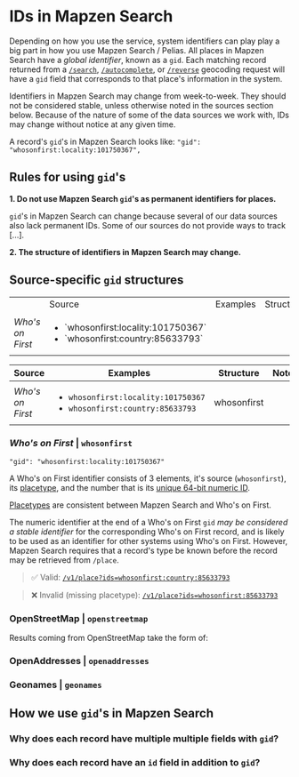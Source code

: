# IDs in Mapzen Search

Depending on how you use the service, system identifiers can play play a big part in how you use Mapzen Search / Pelias. All places in Mapzen Search have a _global identifier_, known as a `gid`. Each matching record returned from a [`/search`](search), [`/autocomplete`](autocomplete), or [`/reverse`](reverse) geocoding request will have a `gid` field that corresponds to that place's information in the system.

Identifiers in Mapzen Search may change from week-to-week. They should not be considered stable, unless otherwise noted in the sources section below. Because of the nature of some of the data sources we work with, IDs may change without notice at any given time.

A record's `gid`'s in Mapzen Search looks like:
`"gid": "whosonfirst:locality:101750367",`


## Rules for using `gid`'s

**1. Do not use Mapzen Search `gid`'s as permanent identifiers for places.**

`gid`'s in Mapzen Search can change because several of our data sources also lack permanent IDs. Some of our sources do not provide ways to track [...].


**2. The structure of identifiers in Mapzen Search may change.**


## Source-specific `gid` structures

<table>
<th> <td>Source</td> <td>Examples</td> <td>Structure</td> <td>Notes</td> </th>
  <tr>
    <td> <em>Who's on First</em></td>
    <td>
      <ul><li>`whosonfirst:locality:101750367`</li><li>`whosonfirst:country:85633793`</li></ul>
    </td>


  </tr>
</table>


| Source | Examples | Structure | Notes |
| ------ | --------- | ----------- | -------- |
| _Who's on First_ | <ul><li>`whosonfirst:locality:101750367`</li><li>`whosonfirst:country:85633793`</li></ul> | whosonfirst


### _Who's on First_ | `whosonfirst`

`"gid": "whosonfirst:locality:101750367"`

A Who's on First identifier consists of 3 elements, it's source (`whosonfirst`), its [placetype](https://github.com/whosonfirst/whosonfirst-placetypes), and the number that is its [unique 64-bit numeric ID](https://github.com/whosonfirst/whosonfirst-data/#portability).

[Placetypes](https://github.com/whosonfirst/whosonfirst-placetypes) are consistent between Mapzen Search and Who's on First.

The numeric identifier at the end of a Who's on First `gid` _may be considered a stable identifier_ for the corresponding Who's on First record, and is likely to be used as an identifier for other systems using Who's on First. However, Mapzen Search requires that a record's type be known before the record may be retrieved from `/place`.

> ✅ Valid: [`/v1/place?ids=whosonfirst:country:85633793`](http://pelias.github.io/compare/#/v1/place%3Fids=whosonfirst:country:85633793)

> ❌ Invalid (missing placetype): [`/v1/place?ids=whosonfirst:85633793`](http://pelias.github.io/compare/#/v1/place%3Fids=whosonfirst:85633793)

### OpenStreetMap | `openstreetmap`

Results coming from OpenStreetMap take the form of:

### OpenAddresses | `openaddresses`

### Geonames | `geonames`




## How we use `gid`'s in Mapzen Search

### Why does each record have multiple multiple fields with `gid`?

### Why does each record have an `id` field in addition to `gid`?
